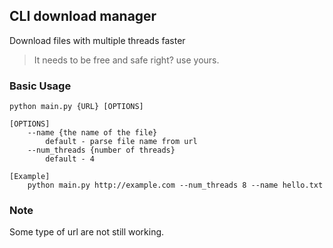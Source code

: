 ## CLI download manager
Download files with multiple threads faster
> It needs to be free and safe right? use yours.
### Basic Usage
```
python main.py {URL} [OPTIONS]

[OPTIONS]
    --name {the name of the file}
        default - parse file name from url
    --num_threads {number of threads}
        default - 4

[Example]
    python main.py http://example.com --num_threads 8 --name hello.txt
```
### Note
Some type of url are not still working.
